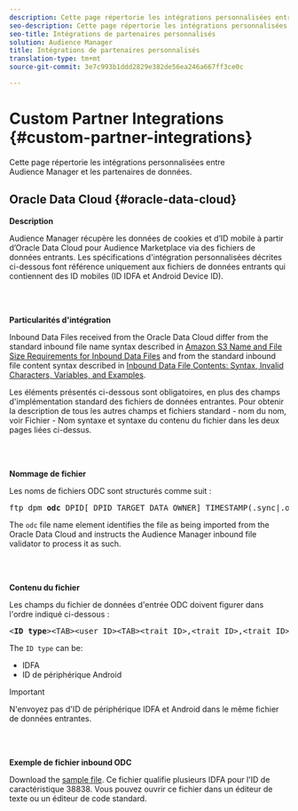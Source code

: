 ```yaml
---
description: Cette page répertorie les intégrations personnalisées entre Audience Manager et les partenaires de données.
seo-description: Cette page répertorie les intégrations personnalisées entre Audience Manager et les partenaires de données.
seo-title: Intégrations de partenaires personnalisés
solution: Audience Manager
title: Intégrations de partenaires personnalisés
translation-type: tm+mt
source-git-commit: 3e7c993b1ddd2829e382de56ea246a667ff3ce0c

---
```



# Custom Partner Integrations {#custom-partner-integrations}

Cette page répertorie les intégrations personnalisées entre Audience Manager et les partenaires de données.

## Oracle Data Cloud {#oracle-data-cloud}

**Description**

Audience Manager récupère les données de cookies et d’ID mobile à partir d’Oracle Data Cloud pour Audience Marketplace via des fichiers de données entrants. Les spécifications d'intégration personnalisées décrites ci-dessous font référence uniquement aux fichiers de données entrants qui contiennent des ID mobiles (ID IDFA et Android Device ID).

<br> 

**Particularités d'intégration**

Inbound Data Files received from the Oracle Data Cloud differ from the standard inbound file name syntax described in [Amazon S3 Name and File Size Requirements for Inbound Data Files](/help/using/integration/sending-audience-data/batch-data-transfer-explained/inbound-s3-filenames.md) and from the standard inbound file content syntax described in [Inbound Data File Contents: Syntax, Invalid Characters, Variables, and Examples](/help/using/integration/sending-audience-data/batch-data-transfer-explained/inbound-file-contents.md).

Les éléments présentés ci-dessous sont obligatoires, en plus des champs d'implémentation standard des fichiers de données entrantes. Pour obtenir la description de tous les autres champs et fichiers standard - nom du nom, voir Fichier - Nom syntaxe et syntaxe du contenu du fichier dans les deux pages liées ci-dessus.

<br> 

**Nommage de fichier**

Les noms de fichiers ODC sont structurés comme suit :

<pre>ftp_dpm_<b>odc</b>_DPID[_DPID_TARGET_DATA_OWNER]_TIMESTAMP(.sync|.overwrite)[.SPLIT_NUMBER][.gz]</pre>

The `odc` file name element identifies the file as being imported from the Oracle Data Cloud and instructs the Audience Manager inbound file validator to process it as such.

<br> 

**Contenu du fichier**

Les champs du fichier de données d'entrée ODC doivent figurer dans l'ordre indiqué ci-dessous :

<pre>&lt;<b>ID type</b>&gt;&lt;TAB&gt;&lt;user ID&gt;&lt;TAB&gt;&lt;trait ID&gt;,&lt;trait ID&gt;,&lt;trait ID&gt;,...</pre>

The `ID type` can be:

* IDFA
* ID de périphérique Android

>[!IMPORTANT]
>
>N'envoyez pas d'ID de périphérique IDFA et Android dans le même fichier de données entrantes.

<br> 

**Exemple de fichier inbound ODC**

Download the [sample file](/help/using/integration/assets/ftp_dpm_odc_12345_1556223815.sync). Ce fichier qualifie plusieurs IDFA pour l'ID de caractéristique 38838. Vous pouvez ouvrir ce fichier dans un éditeur de texte ou un éditeur de code standard.